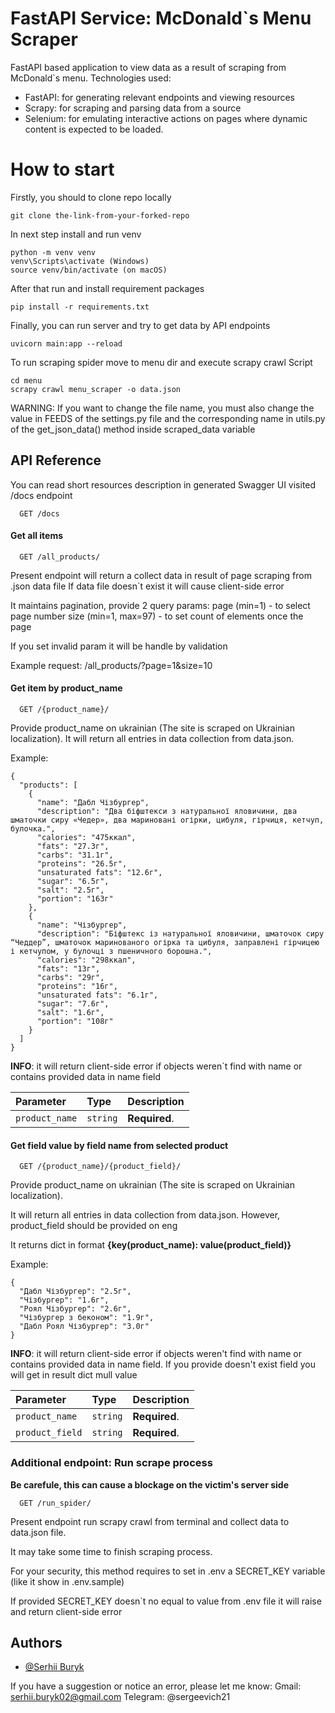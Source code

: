 
# FastAPI Service: McDonald`s Menu Scraper
FastAPI based application to view data as a result of scraping from McDonald`s menu.
Technologies used:
- FastAPI: for generating relevant endpoints and viewing resources
- Scrapy: for scraping and parsing data from a source
- Selenium: for emulating interactive actions on pages where dynamic content is expected to be loaded.

# How to start
Firstly, you should to clone repo locally

```
git clone the-link-from-your-forked-repo
```

In next step install and run venv
```
python -m venv venv
venv\Scripts\activate (Windows)
source venv/bin/activate (on macOS)
```

After that run and install requirement packages

```
pip install -r requirements.txt
```

Finally, you can run server and try to get data by API endpoints

```
uvicorn main:app --reload
```

To run scraping spider move to menu dir and execute
scrapy crawl Script
```
cd menu
scrapy crawl menu_scraper -o data.json
```
WARNING: If you want to change the file name, you must also change the value in FEEDS of the settings.py file and the corresponding name in utils.py of the get_json_data() method inside scraped_data variable
## API Reference

You can read short resources description in generated Swagger UI visited /docs endpoint
```http
  GET /docs
```

#### Get all items

```http
  GET /all_products/
```
Present endpoint will return a collect data in result of page scraping from .json data file
If data file doesn`t exist it will cause client-side error

It maintains pagination, provide 2 query params:
page (min=1) - to select page number
size (min=1, max=97) - to set count of elements once the page

If you set invalid param it will be handle by validation

Example request:
/all_products/?page=1&size=10


#### Get item by product_name

```http
  GET /{product_name}/
```

Provide product_name on ukrainian (The site is scraped on Ukrainian localization). It will return all entries in data collection from data.json.

Example:
```
{
  "products": [
    {
      "name": "Дабл Чізбургер",
      "description": "Два біфштекси з натуральної яловичини, два шматочки сиру «Чедер», два мариновані огірки, цибуля, гірчиця, кетчуп, булочка.",
      "calories": "475ккал",
      "fats": "27.3г",
      "carbs": "31.1г",
      "proteins": "26.5г",
      "unsaturated fats": "12.6г",
      "sugar": "6.5г",
      "salt": "2.5г",
      "portion": "163г"
    },
    {
      "name": "Чізбургер",
      "description": "Біфштекс із натуральної яловичини, шматочок сиру “Чеддер”, шматочок маринованого огірка та цибуля, заправлені гірчицею і кетчупом, у булочці з пшеничного борошна.",
      "calories": "298ккал",
      "fats": "13г",
      "carbs": "29г",
      "proteins": "16г",
      "unsaturated fats": "6.1г",
      "sugar": "7.6г",
      "salt": "1.6г",
      "portion": "108г"
    }
  ]
}
```

**INFO**: it will return client-side error if objects weren`t find with name or contains provided data in name field

| Parameter | Type     | Description                       |
| :-------- | :------- | :-------------------------------- |
| `product_name`  | `string` | **Required**.|

#### Get field value by field name from selected product

```http
  GET /{product_name}/{product_field}/
```
Provide product_name on ukrainian (The site is scraped on Ukrainian localization). 

It will return all entries in data collection from data.json. However, product_field should be provided on eng

It returns dict in format 
__{key(product_name): value(product_field)}__

Example:
```
{
  "Дабл Чізбургер": "2.5г",
  "Чізбургер": "1.6г",
  "Роял Чізбургер": "2.6г",
  "Чізбургер з беконом": "1.9г",
  "Дабл Роял Чізбургер": "3.0г"
}
```

**INFO**: it will return client-side error if objects weren't find with name or contains provided data in name field.
If you provide doesn't exist field you will get in result dict mull value

| Parameter | Type     | Description                       |
| :-------- | :------- | :-------------------------------- |
| `product_name`  | `string` | **Required**.|
| `product_field`  | `string` | **Required**.|


### Additional endpoint: Run scrape process
**Be carefule, this can cause a blockage on the victim's server side**

```http
  GET /run_spider/
```

Present endpoint run scrapy crawl from terminal and collect data to data.json file. 

It may take some time to finish scraping process.

For your security, this method requires to set in .env a SECRET_KEY variable (like it show in .env.sample)

If provided SECRET_KEY doesn`t no equal to value from .env file it will raise and return client-side error

## Authors

- [@Serhii Buryk](https://www.github.com/Serejka21)

If you have a suggestion or notice an error, please let me know:
Gmail: serhii.buryk02@gmail.com
Telegram: @sergeevich21

